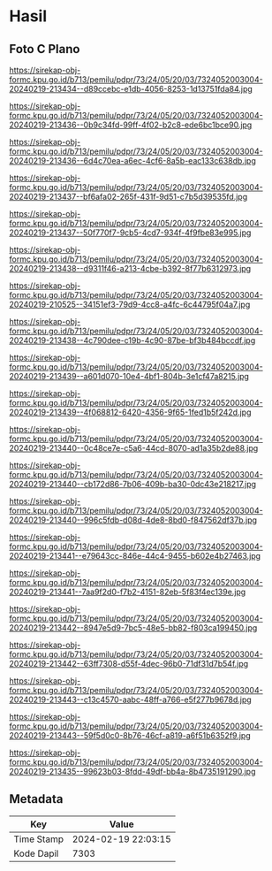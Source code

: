 # Hasil

## Foto C Plano

https://sirekap-obj-formc.kpu.go.id/b713/pemilu/pdpr/73/24/05/20/03/7324052003004-20240219-213434--d89ccebc-e1db-4056-8253-1d13751fda84.jpg

https://sirekap-obj-formc.kpu.go.id/b713/pemilu/pdpr/73/24/05/20/03/7324052003004-20240219-213436--0b9c34fd-99ff-4f02-b2c8-ede6bc1bce90.jpg

https://sirekap-obj-formc.kpu.go.id/b713/pemilu/pdpr/73/24/05/20/03/7324052003004-20240219-213436--6d4c70ea-a6ec-4cf6-8a5b-eac133c638db.jpg

https://sirekap-obj-formc.kpu.go.id/b713/pemilu/pdpr/73/24/05/20/03/7324052003004-20240219-213437--bf6afa02-265f-431f-9d51-c7b5d39535fd.jpg

https://sirekap-obj-formc.kpu.go.id/b713/pemilu/pdpr/73/24/05/20/03/7324052003004-20240219-213437--50f770f7-9cb5-4cd7-934f-4f9fbe83e995.jpg

https://sirekap-obj-formc.kpu.go.id/b713/pemilu/pdpr/73/24/05/20/03/7324052003004-20240219-213438--d9311f46-a213-4cbe-b392-8f77b6312973.jpg

https://sirekap-obj-formc.kpu.go.id/b713/pemilu/pdpr/73/24/05/20/03/7324052003004-20240219-210525--34151ef3-79d9-4cc8-a4fc-6c44795f04a7.jpg

https://sirekap-obj-formc.kpu.go.id/b713/pemilu/pdpr/73/24/05/20/03/7324052003004-20240219-213438--4c790dee-c19b-4c90-87be-bf3b484bccdf.jpg

https://sirekap-obj-formc.kpu.go.id/b713/pemilu/pdpr/73/24/05/20/03/7324052003004-20240219-213439--a601d070-10e4-4bf1-804b-3e1cf47a8215.jpg

https://sirekap-obj-formc.kpu.go.id/b713/pemilu/pdpr/73/24/05/20/03/7324052003004-20240219-213439--4f068812-6420-4356-9f65-1fed1b5f242d.jpg

https://sirekap-obj-formc.kpu.go.id/b713/pemilu/pdpr/73/24/05/20/03/7324052003004-20240219-213440--0c48ce7e-c5a6-44cd-8070-ad1a35b2de88.jpg

https://sirekap-obj-formc.kpu.go.id/b713/pemilu/pdpr/73/24/05/20/03/7324052003004-20240219-213440--cb172d86-7b06-409b-ba30-0dc43e218217.jpg

https://sirekap-obj-formc.kpu.go.id/b713/pemilu/pdpr/73/24/05/20/03/7324052003004-20240219-213440--996c5fdb-d08d-4de8-8bd0-f847562df37b.jpg

https://sirekap-obj-formc.kpu.go.id/b713/pemilu/pdpr/73/24/05/20/03/7324052003004-20240219-213441--e79643cc-846e-44c4-9455-b602e4b27463.jpg

https://sirekap-obj-formc.kpu.go.id/b713/pemilu/pdpr/73/24/05/20/03/7324052003004-20240219-213441--7aa9f2d0-f7b2-4151-82eb-5f83f4ec139e.jpg

https://sirekap-obj-formc.kpu.go.id/b713/pemilu/pdpr/73/24/05/20/03/7324052003004-20240219-213442--8947e5d9-7bc5-48e5-bb82-f803ca199450.jpg

https://sirekap-obj-formc.kpu.go.id/b713/pemilu/pdpr/73/24/05/20/03/7324052003004-20240219-213442--63ff7308-d55f-4dec-96b0-71df31d7b54f.jpg

https://sirekap-obj-formc.kpu.go.id/b713/pemilu/pdpr/73/24/05/20/03/7324052003004-20240219-213443--c13c4570-aabc-48ff-a766-e5f277b9678d.jpg

https://sirekap-obj-formc.kpu.go.id/b713/pemilu/pdpr/73/24/05/20/03/7324052003004-20240219-213443--59f5d0c0-8b76-46cf-a819-a6f51b6352f9.jpg

https://sirekap-obj-formc.kpu.go.id/b713/pemilu/pdpr/73/24/05/20/03/7324052003004-20240219-213435--99623b03-8fdd-49df-bb4a-8b4735191290.jpg


## Metadata

| Key        | Value               |
| ---------- | ------------------- |
| Time Stamp | 2024-02-19 22:03:15 |
| Kode Dapil | 7303                |



